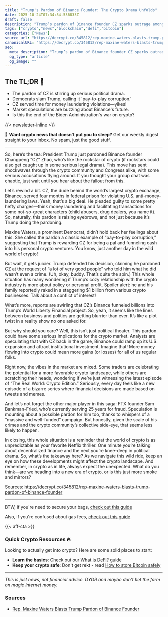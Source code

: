 ```yaml
---
title: "Trump's Pardon of Binance Founder: The Crypto Drama Unfolds"
date: 2025-10-24T07:34:54.536833Z
draft: false
description: "Trump’s pardon of Binance founder CZ sparks outrage among Democrats. What does this mean for crypto and the market? Let’s break it down."
tags: ["crypto","news","blockchain","defi","bitcoin"]
categories: ["News"]
source_url: "https://decrypt.co/345812/rep-maxine-waters-blasts-trump-pardon-of-binance-founder"
canonicalURL: "https://decrypt.co/345812/rep-maxine-waters-blasts-trump-pardon-of-binance-founder"
seo:
  meta_description: "Trump’s pardon of Binance founder CZ sparks outrage among Democrats. What does this mean for crypto and the market? Let’s break it down."
  og_type: "article"
  og_image: ""
---
```


## The TL;DR 📝

- The pardon of CZ is stirring up serious political drama.
- Democrats slam Trump, calling it 'pay-to-play corruption.'
- CZ served time for money laundering violations—yikes!
- Market speculations are buzzing about Binance's future.
- Is this the end of the Biden Administration's war on crypto?

{{< newsletter-inline >}}

📧 **Want crypto news that doesn't put you to sleep?** Get our weekly digest straight to your inbox. No spam, just the good stuff.

---

So, here’s the tea: President Trump just pardoned Binance founder Changpeng “CZ” Zhao, who’s like the rockstar of crypto (if rockstars could also get caught up in some serious legal drama). This move has sent shockwaves through the crypto community and Congress alike, with some serious accusations flying around. If you thought your group chat was chaotic, just wait until you hear about the fallout from this.

Let’s rewind a bit. CZ, the dude behind the world’s largest crypto exchange, Binance, served four months in federal prison for violating U.S. anti-money-laundering laws. Yeah, that’s a big deal. He pleaded guilty to some pretty hefty charges—think money laundering and facilitating transactions for some not-so-great characters (child abusers, drug dealers, you name it). So, naturally, this pardon is raising eyebrows, and not just because it’s Trump doing the pardoning.

Maxine Waters, a prominent Democrat, didn’t hold back her feelings about this. She called the pardon a classic example of “pay-to-play corruption,” suggesting that Trump is rewarding CZ for being a pal and funneling cash into his personal crypto ventures. You know, just another day in the wild world of crypto!

But wait, it gets juicier. Trump defended his decision, claiming he pardoned CZ at the request of “a lot of very good people” who told him what he did wasn’t even a crime. (Uh, okay, buddy. That’s quite the spin.) This whole situation has many wondering if Trump’s cozy relationship with the crypto industry is more about policy or personal profit. Spoiler alert: he and his family reportedly raked in a staggering $1 billion from various crypto businesses. Talk about a conflict of interest!

What’s more, reports are swirling that CZ’s Binance funneled billions into Trump’s World Liberty Financial project. So, yeah, it seems like the lines between business and politics are getting blurrier than ever. It’s like a plot twist in a reality show no one asked for.

But why should you care? Well, this isn’t just political theater. This pardon could have some serious implications for the crypto market. Analysts are speculating that with CZ back in the game, Binance could ramp up its U.S. expansion and attract institutional investment. Imagine that! More money flowing into crypto could mean more gains (or losses) for all of us regular folks.

Right now, the vibes in the market are mixed. Some traders are celebrating the potential for a more favorable crypto landscape, while others are scratching their heads, wondering if we’re just witnessing the latest episode of “The Real World: Crypto Edition.” Seriously, every day feels like a new episode of a bizarre series where financial decisions are made based on tweets and memes.

And let’s not forget the other major player in this saga: FTX founder Sam Bankman-Fried, who’s currently serving 25 years for fraud. Speculation is mounting about a possible pardon for him too, thanks to whispers of a “massive and well-funded” campaign. But honestly, given the scale of his crimes and the crypto community’s collective side-eye, that seems less likely to happen.

In closing, this whole situation is a reminder that the world of crypto is as unpredictable as your favorite Netflix thriller. One minute you’re talking about decentralized finance and the next you’re knee-deep in political drama. So, what’s the takeaway here? As we navigate this wild ride, keep an eye on how these developments might affect the crypto landscape. And remember, in crypto as in life, always expect the unexpected. What do you think—are we heading into a new era of crypto, or is this just more smoke and mirrors? 

Sources:
https://decrypt.co/345812/rep-maxine-waters-blasts-trump-pardon-of-binance-founder

---

BTW, if you're need to secure your bags, [check out this guide](/pages/how-to-store-bitcoin-safely/)

Also, if you're confused about gas fees, [check out this guide](/pages/ethereum-gas-fees-guide/)

{{< aff-cta >}}

### Quick Crypto Resources 🔥

Looking to actually get into crypto? Here are some solid places to start:
- **Learn the basics**: Check out our [What is DeFi?](/pages/what-is-defi/) guide
- **Keep your crypto safe**: Don't get rekt - read [How to store Bitcoin safely](/pages/how-to-store-bitcoin-safely/)


---

_This is just news, not financial advice. DYOR and maybe don't bet the farm on magic internet money._

### Sources
- [Rep. Maxine Waters Blasts Trump Pardon of Binance Founder](https://decrypt.co/345812/rep-maxine-waters-blasts-trump-pardon-of-binance-founder)


